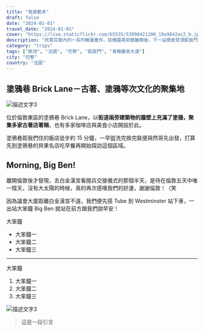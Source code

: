 ```yaml
---
title: "我是範本"
draft: false
date: "2024-01-01"
travel_date: "2024-01-01"
cover: "https://live.staticflickr.com/65535/53990421200_19a9842ac2_b.jpg"
description: "欣賞完莫內的一系列睡蓮畫作，從橘園美術館離開後，下一站便是登頂凱旋門。"
category: "trips"
tags: ["歐洲", "法國", "巴黎", "凱旋門", "香榭麗舍大道"]
city: "巴黎"
country: "法國"
---
```


## 塗鴉巷 Brick Lane－古著、塗鴉等次文化的聚集地

![描述文字3](https://live.staticflickr.com/65535/54011059145_faf17102f7_b.jpg)

位於倫敦東區的塗鴉巷 Brick Lane，以**街道兩旁建築物的牆壁上充滿了塗鴉，聚集多家古著店著稱**，也有多家咖啡店與美食小店開設於此。

塗鴉巷距我們住的飯店徒步約 15 分鐘，一早盥洗完換完裝便與然哥先出發，打算先到塗鴉巷的貝果名店吃早餐再開始探訪這個區域。

## Morning, Big Ben!

離開倫敦後才發現，去白金漢宮看閱兵交接儀式的那個半天，是待在倫敦五天中唯一陰天，沒有大太陽的時候，真的再次感嘆我們的好運，謝謝倫敦！（笑

因為議會大廈距離白金漢宮不遠，我們便先搭 Tube 到 Westminster 站下車，一出站大笨鐘 Big Ben 就站在前方跟我們說早安！

大笨鐘
- 大笨鐘一
- 大笨鐘二
- 大笨鐘三
  
---

大笨鐘
1. 大笨鐘一
2. 大笨鐘二
3. 大笨鐘三

![描述文字3](https://live.staticflickr.com/65535/53992717927_1b691e810b_b.jpg)


> 這是一段引言
